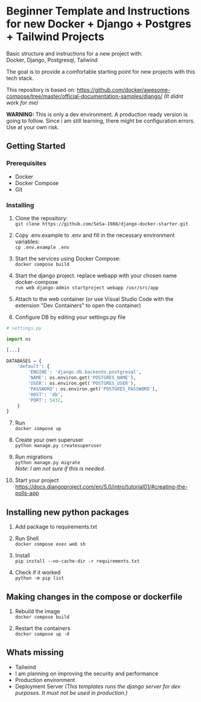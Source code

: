 # Beginner Template and Instructions for new Docker + Django + Postgres + Tailwind Projects

Basic structure and instructions for a new project with: <br>
Docker, Django, Postgresql, Tailwind

The goal is to provide a comfortable starting point for new projects with this tech stack.

This repository is based on:
https://github.com/docker/awesome-compose/tree/master/official-documentation-samples/django/
*(It didnt work for me)*

**WARNING:** 
This is only a dev environment. A production ready version is going to follow.
Since i am still learning, there might be configuration errors. Use at your own risk.

## Getting Started

### Prerequisites

- Docker
- Docker Compose
- Git

### Installing

1. Clone the repository: <br>
`git clone https://github.com/SeSa-1988/django-docker-starter.git`

2. Copy .env.example to .env and fill in the necessary environment variables:<br>
`cp .env.example .env`

3. Start the services using Docker Compose:<br> 
`docker compose build`

4. Start the django project. replace webapp with your chosen name
docker-compose <br>
`run web django-admin startproject webapp /usr/src/app`

5. Attach to the web container (or use Visual Studio Code with the extension "Dev Containers" to open the container)

6. Configure DB by editing your settings.py file

```python
# settings.py

import os

[...]

DATABASES = {
    'default': {
        'ENGINE': 'django.db.backends.postgresql',
        'NAME': os.environ.get('POSTGRES_NAME'),
        'USER': os.environ.get('POSTGRES_USER'),
        'PASSWORD': os.environ.get('POSTGRES_PASSWORD'),
        'HOST': 'db',
        'PORT': 5432,
    }
}
```

7. Run <br>
`docker compose up`

8. Create your own superuser <br>
`python manage.py createsuperuser`

9. Run migrations <br>
`python manage.py migrate`<br>
*Note: I am not sure if this is needed.*

1.  Start your project<br>
https://docs.djangoproject.com/en/5.0/intro/tutorial01/#creating-the-polls-app

## Installing new python packages

1. Add package to requirements.txt

2. Run Shell<br>
`docker compose exec web sh`

3. Install <br>
`pip install --no-cache-dir -r requirements.txt`

4. Check if it worked <br>
`python -m pip list` <br>

## Making changes in the compose or dockerfile

1. Rebuild the image<br>
`docker compose build`

2. Restart the containers<br> 
`docker compose up -d`

## Whats missing

- Tailwind
- I am planning on improving the security and performance
- Production environment
- Deployment Server *(This templates runs the django server for dev purposes. It must not be used in production.)*

